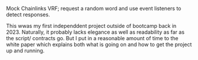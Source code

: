 Mock Chainlinks VRF; request a random word and use event listeners to detect responses. 

This wwas my first independdent project outside of bootcamp back in 2023. Naturally, it probably lacks elegance as well as readability as far as the script/ contracts go. But I put in a reasonable amount of time to the white paper which explains both what is going on and how to get the project up and running.
